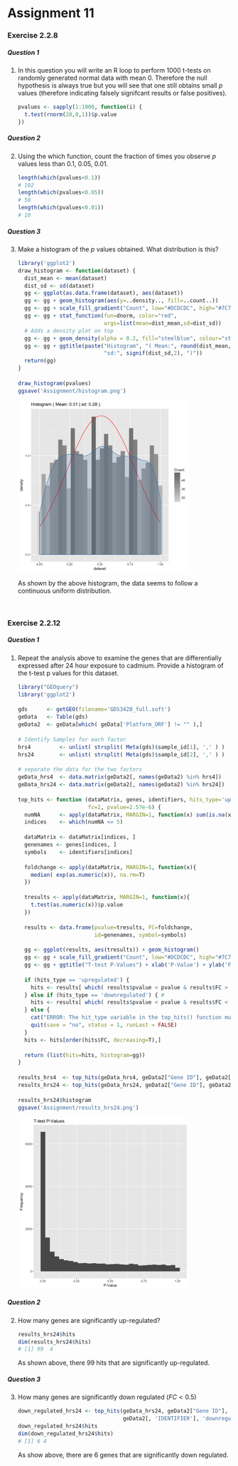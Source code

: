 # Assignment 11

### Exercise 2.2.8


#####  Question 1

1. In this question you will write an R loop to perform 1000 t-tests on randomly generated normal data with mean 0. Therefore the null hypothesis is always true but you will see that one still obtains small $p$ values (therefore indicating falsely signifcant results or false positives).


   ```R
   pvalues <- sapply(1:1000, function(i) {
     t.test(rnorm(20,0,1))$p.value
   })
   ```

#####  Question 2

2. Using the which function, count the fraction of times you observe $p$ values less than 0.1, 0.05, 0.01.


   ```R
   length(which(pvalues<0.1))
   # 102
   length(which(pvalues<0.05))
   # 50
   length(which(pvalues<0.01))
   # 10
   ```

#####  Question 3

3. Make a histogram of the $p$ values obtained. What distribution is this? 

   ```R
   library('ggplot2')
   draw_histogram <- function(dataset) {
     dist_mean <- mean(dataset)
     dist_sd <- sd(dataset)
     gg <- ggplot(as.data.frame(dataset), aes(dataset))
     gg <- gg + geom_histogram(aes(y=..density.., fill=..count..))
     gg <- gg + scale_fill_gradient("Count", low="#DCDCDC", high="#7C7C7C")
     gg <- gg + stat_function(fun=dnorm, color="red",
                              args=list(mean=dist_mean,sd=dist_sd))
     # Adds a density plot on top
     gg <- gg + geom_density(alpha = 0.2, fill="steelblue", colour="steelblue")
     gg <- gg + ggtitle(paste("Histogram", "( Mean:", round(dist_mean,2), '|',
                              "sd:", signif(dist_sd,2), ")"))
     return(gg)
   }

   draw_histogram(pvalues)
   ggsave('Assignment/histogram.png')
   ```

   <img src='histogram.png' alt='histogram' style="width:80%">


   As shown by the above histogram, the data seems to follow a continuous uniform distribution.

   ​

### Exercise 2.2.12

#####  Question 1
1. Repeat the analysis above to examine the genes that are differentially expressed after 24 hour exposure to cadmium. Provide a histogram of the t-test p values for this dataset.


   ```R
   library("GEOquery")
   library('ggplot2')

   gds      <- getGEO(filename='GDS3420_full.soft')
   geData   <- Table(gds)
   geData2  <- geData[which( geData['Platform_ORF'] != "" ),]

   # Identify Samples for each factor
   hrs4         <- unlist( strsplit( Meta(gds)$sample_id[1], ',' ) )
   hrs24        <- unlist( strsplit( Meta(gds)$sample_id[2], ',' ) )

   # separate the data for the two factors
   geData_hrs4  <- data.matrix(geData2[, names(geData2) %in% hrs4])
   geData_hrs24 <- data.matrix(geData2[, names(geData2) %in% hrs24])

   top_hits <- function (dataMatrix, genes, identifiers, hits_type='upregulated',
                         fc=2, pvalue=2.57e-6) {
     numNA      <- apply(dataMatrix, MARGIN=1, function(x) sum(is.na(x)) )
     indices    <- which(numNA <= 5)
     
     dataMatrix <- dataMatrix[indices, ]
     genenames <- genes[indices, ]
     symbols    <- identifiers[indices]
     
     foldchange <- apply(dataMatrix, MARGIN=1, function(x){
       median( exp(as.numeric(x)), na.rm=T)
     })

     tresults <- apply(dataMatrix, MARGIN=1, function(x){
       t.test(as.numeric(x))$p.value
     })

     results <- data.frame(pvalue=tresults, FC=foldchange,
                           id=genenames, symbol=symbols)

     gg <- ggplot(results, aes(tresults)) + geom_histogram()
     gg <- gg + scale_fill_gradient("Count", low="#DCDCDC", high="#7C7C7C")
     gg <- gg + ggtitle("T-test P-Values") + xlab('P-Value') + ylab('Frequency')

     if (hits_type == 'upregulated') {
       hits <- results[ which( results$pvalue < pvalue & results$FC > fc ), ]
     } else if (hits_type == 'downregulated') { # 
       hits <- results[ which( results$pvalue < pvalue & results$FC < fc ), ]
     } else {
       cat("ERROR: The hit_type variable in the top_hits() function must be 'upregulated' or 'downregulated'.", file=stderr())
       quit(save = "no", status = 1, runLast = FALSE)
     }
     hits <- hits[order(hits$FC, decreasing=T),]
     
     return (list(hits=hits, histogram=gg))
   }

   results_hrs4  <- top_hits(geData_hrs4, geData2["Gene ID"], geData2[, 'IDENTIFIER'])
   results_hrs24 <- top_hits(geData_hrs24, geData2["Gene ID"], geData2[, 'IDENTIFIER'])

   results_hrs24$histogram
   ggsave('Assignment/results_hrs24.png')
   ```

   <img src="results_hrs24.png" alt="results_hrs24" style="width:80%">

#####  Question 2
2. How many genes are significantly up-regulated?


   ```R
   results_hrs24$hits
   dim(results_hrs24$hits)
   # [1] 99  4
   ```

   As shown above, there 99 hits that are significantly up-regulated.

#####  Question 3
3. How many genes are significantly down regulated ($FC<0.5$)


   ```R
   down_regulated_hrs24 <- top_hits(geData_hrs24, geData2["Gene ID"],
                                    geData2[, 'IDENTIFIER'], 'downregulated', 0.5)
   down_regulated_hrs24$hits
   dim(down_regulated_hrs24$hits)
   # [1] 6 4
   ```

   As show above, there are 6 genes that are significantly down regulated.

   ​